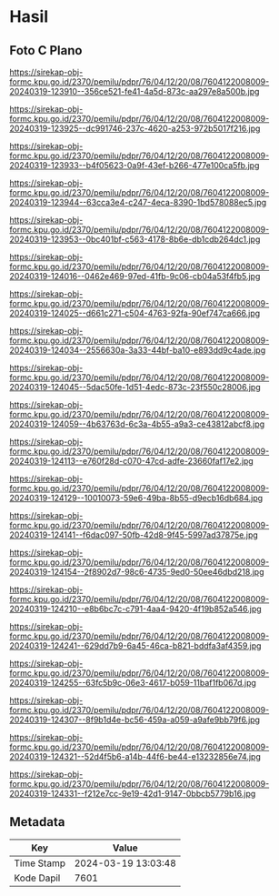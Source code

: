 # Hasil

## Foto C Plano

https://sirekap-obj-formc.kpu.go.id/2370/pemilu/pdpr/76/04/12/20/08/7604122008009-20240319-123910--356ce521-fe41-4a5d-873c-aa297e8a500b.jpg

https://sirekap-obj-formc.kpu.go.id/2370/pemilu/pdpr/76/04/12/20/08/7604122008009-20240319-123925--dc991746-237c-4620-a253-972b5017f216.jpg

https://sirekap-obj-formc.kpu.go.id/2370/pemilu/pdpr/76/04/12/20/08/7604122008009-20240319-123933--b4f05623-0a9f-43ef-b266-477e100ca5fb.jpg

https://sirekap-obj-formc.kpu.go.id/2370/pemilu/pdpr/76/04/12/20/08/7604122008009-20240319-123944--63cca3e4-c247-4eca-8390-1bd578088ec5.jpg

https://sirekap-obj-formc.kpu.go.id/2370/pemilu/pdpr/76/04/12/20/08/7604122008009-20240319-123953--0bc401bf-c563-4178-8b6e-db1cdb264dc1.jpg

https://sirekap-obj-formc.kpu.go.id/2370/pemilu/pdpr/76/04/12/20/08/7604122008009-20240319-124016--0462e469-97ed-41fb-9c06-cb04a53f4fb5.jpg

https://sirekap-obj-formc.kpu.go.id/2370/pemilu/pdpr/76/04/12/20/08/7604122008009-20240319-124025--d661c271-c504-4763-92fa-90ef747ca666.jpg

https://sirekap-obj-formc.kpu.go.id/2370/pemilu/pdpr/76/04/12/20/08/7604122008009-20240319-124034--2556630a-3a33-44bf-ba10-e893dd9c4ade.jpg

https://sirekap-obj-formc.kpu.go.id/2370/pemilu/pdpr/76/04/12/20/08/7604122008009-20240319-124045--5dac50fe-1d51-4edc-873c-23f550c28006.jpg

https://sirekap-obj-formc.kpu.go.id/2370/pemilu/pdpr/76/04/12/20/08/7604122008009-20240319-124059--4b63763d-6c3a-4b55-a9a3-ce43812abcf8.jpg

https://sirekap-obj-formc.kpu.go.id/2370/pemilu/pdpr/76/04/12/20/08/7604122008009-20240319-124113--e760f28d-c070-47cd-adfe-23660faf17e2.jpg

https://sirekap-obj-formc.kpu.go.id/2370/pemilu/pdpr/76/04/12/20/08/7604122008009-20240319-124129--10010073-59e6-49ba-8b55-d9ecb16db684.jpg

https://sirekap-obj-formc.kpu.go.id/2370/pemilu/pdpr/76/04/12/20/08/7604122008009-20240319-124141--f6dac097-50fb-42d8-9f45-5997ad37875e.jpg

https://sirekap-obj-formc.kpu.go.id/2370/pemilu/pdpr/76/04/12/20/08/7604122008009-20240319-124154--2f8902d7-98c6-4735-9ed0-50ee46dbd218.jpg

https://sirekap-obj-formc.kpu.go.id/2370/pemilu/pdpr/76/04/12/20/08/7604122008009-20240319-124210--e8b6bc7c-c791-4aa4-9420-4f19b852a546.jpg

https://sirekap-obj-formc.kpu.go.id/2370/pemilu/pdpr/76/04/12/20/08/7604122008009-20240319-124241--629dd7b9-6a45-46ca-b821-bddfa3af4359.jpg

https://sirekap-obj-formc.kpu.go.id/2370/pemilu/pdpr/76/04/12/20/08/7604122008009-20240319-124255--63fc5b9c-06e3-4617-b059-11baf1fb067d.jpg

https://sirekap-obj-formc.kpu.go.id/2370/pemilu/pdpr/76/04/12/20/08/7604122008009-20240319-124307--8f9b1d4e-bc56-459a-a059-a9afe9bb79f6.jpg

https://sirekap-obj-formc.kpu.go.id/2370/pemilu/pdpr/76/04/12/20/08/7604122008009-20240319-124321--52d4f5b6-a14b-44f6-be44-e13232856e74.jpg

https://sirekap-obj-formc.kpu.go.id/2370/pemilu/pdpr/76/04/12/20/08/7604122008009-20240319-124331--f212e7cc-9e19-42d1-9147-0bbcb5779b16.jpg


## Metadata

| Key        | Value               |
| ---------- | ------------------- |
| Time Stamp | 2024-03-19 13:03:48 |
| Kode Dapil | 7601                |



